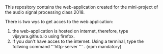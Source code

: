 This repository contains the web-application created for the mini-project of the audio signal processing class 2018. 

There is two wys to get acces to the web application:
1) the web-application is hosted on internet, therefore, type vijayara.github.io using firefox.
2) If you don't have acces to the internet. Using a terminal, type the follwing command
'''http-server ''' . (npm mandatory)
